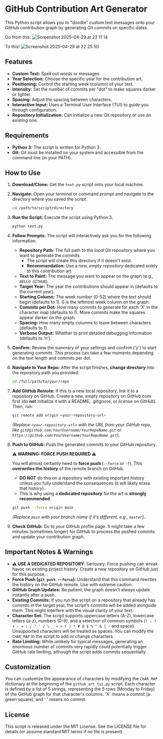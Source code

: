 # GitHub Contribution Art Generator

This Python script allows you to "doodle" custom text messages onto your GitHub contribution graph by generating Git commits on specific dates.

Go from this: 
![Screenshot 2025-04-29 at 22 11 14](https://github.com/user-attachments/assets/61f5e40c-c355-4300-acde-ec3556d61bab)

To this!
![Screenshot 2025-04-29 at 22 25 50](https://github.com/user-attachments/assets/941457fc-c420-4f43-91b7-07a5d4f601ce)


## Features

* **Custom Text:** Spell out words or messages.
* **Year Selection:** Choose the specific year for the contribution art.
* **Positioning:** Control the starting week (column) of your text.
* **Intensity:** Set the number of commits per "dot" to make squares darker or lighter.
* **Spacing:** Adjust the spacing between characters.
* **Interactive Input:** Uses a Terminal User Interface (TUI) to guide you through configuration.
* **Repository Initialization:** Can initialize a new Git repository or use an existing one.

## Requirements

* **Python 3:** The script is written for Python 3.
* **Git:** Git must be installed on your system and accessible from the command line (in your PATH).

## How to Use

1.  **Download/Clone:** Get the `text.py` script onto your local machine.
2.  **Navigate:** Open your terminal or command prompt and navigate to the directory where you saved the script.
    ```bash
    cd /path/to/script/directory
    ```
3.  **Run the Script:** Execute the script using Python 3.
    ```bash
    python text.py
    ```
4.  **Follow Prompts:** The script will interactively ask you for the following information:
    * **Repository Path:** The full path to the *local* Git repository where you want to generate the commits.
        * The script will create this directory if it doesn't exist.
        * **Recommendation:** Use a *new, empty repository* dedicated solely to this contribution art.
    * **Text to Paint:** The message you want to appear on the graph (e.g., `HELLO GITHUB`).
    * **Target Year:** The year the contributions should appear in (defaults to the current year).
    * **Starting Column:** The week number (0-52) where the text should begin (defaults to 1). 0 is the leftmost week column on the graph.
    * **Commits per Dot:** How many commits to generate for each 'X' in the character map (defaults to 1). More commits make the squares appear darker on the graph.
    * **Spacing:** How many empty columns to leave between characters (defaults to 1).
    * **Verbose Output:** Whether to print detailed debugging information (defaults to 'n').
5.  **Confirm:** Review the summary of your settings and confirm ('y') to start generating commits. This process can take a few moments depending on the text length and commits per dot.
6.  **Navigate to Your Repo:** After the script finishes, **change directory** into the repository path you provided:
    ```bash
    cd /full/path/to/your/repo
    ```
7.  **Add GitHub Remote:** If this is a new local repository, link it to a repository on GitHub. Create a new, empty repository on GitHub.com first (do **not** initialize it with a README, .gitignore, or license on GitHub). Then, run:
    ```bash
    git remote add origin <your-repository-url>
    ```
    *(Replace `<your-repository-url>` with the URL from your GitHub repo, like `git@github.com:YourUsername/YourRepoName.git` or `https://github.com/YourUsername/YourRepoName.git`)*.
8.  **Push to GitHub:** Push the generated commits to your GitHub repository.

    **⚠️ WARNING: FORCE PUSH REQUIRED ⚠️**

    You will almost certainly need to **force push** (`--force` or `-f`). This **overwrites the history** of the remote branch on GitHub.
    * **DO NOT** do this on a repository with existing important history unless you fully understand the consequences (it will likely erase that history).
    * This is why using a **dedicated repository** for the art is **strongly recommended**.

    ```bash
    git push --force origin main
    ```
    *(Replace `main` with your branch name if it's different, e.g., `master`)*.

9.  **Check GitHub:** Go to your GitHub profile page. It might take a few minutes (sometimes longer) for GitHub to process the pushed commits and update your contribution graph.

## Important Notes & Warnings

* **⚠️ USE A DEDICATED REPOSITORY:** Seriously. Force pushing can wreak havoc on existing project history. Create a new repository on GitHub just for this purpose.
* **Force Push (`git push --force`):** Understand that this command rewrites the history on the GitHub remote. Use with extreme caution.
* **GitHub Graph Updates:** Be patient; the graph doesn't always update instantly after a push.
* **Existing Commits:** If you run the script on a repository that already has commits in the target year, the script's commits will be added alongside them. This might interfere with the visual clarity of your text.
* **Character Set:** The script supports uppercase letters (A-Z), lowercase letters (a-z), numbers (0-9), and a selection of common symbols (`! . ? + - = : ; " ' / \ _ < > ( ) * # @ $ % ^ & | ~` and space). Unsupported characters will be treated as spaces. You can modify the `CHAR_MAP` in the script to add or change characters.
* **Rate Limiting:** While unlikely for typical messages, generating an enormous number of commits very rapidly *could* potentially trigger GitHub rate limiting, although the script adds commits sequentially.

## Customization

You can customize the appearance of characters by modifying the `CHAR_MAP` dictionary at the beginning of the `github_art_tui.py` script. Each character is defined by a list of 5 strings, representing the 5 rows (Monday to Friday) of the GitHub graph for that character's columns. 'X' means a commit (a green square), and ' ' means no commit.

## License

This script is released under the MIT License. See the LICENSE file for details (or assume standard MIT terms if no file is present).
